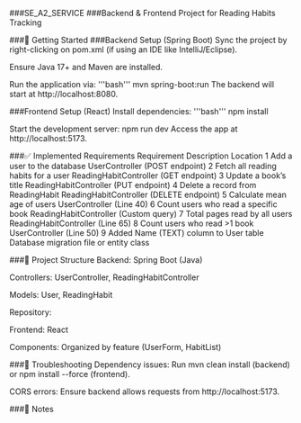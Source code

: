 ###SE_A2_SERVICE
###Backend & Frontend Project for Reading Habits Tracking

###🚀 Getting Started
###Backend Setup (Spring Boot)
Sync the project by right-clicking on pom.xml (if using an IDE like IntelliJ/Eclipse).

Ensure Java 17+ and Maven are installed.

Run the application via:
'''bash'''
mvn spring-boot:run
The backend will start at http://localhost:8080.

###Frontend Setup (React)
Install dependencies:
'''bash'''
npm install

Start the development server:
npm run dev
Access the app at http://localhost:5173.

###✅ Implemented Requirements
Requirement	Description	Location
1	Add a user to the database	UserController (POST endpoint)
2	Fetch all reading habits for a user	ReadingHabitController (GET endpoint)
3	Update a book’s title	ReadingHabitController (PUT endpoint)
4	Delete a record from ReadingHabit	ReadingHabitController (DELETE endpoint)
5	Calculate mean age of users	UserController (Line 40)
6	Count users who read a specific book	ReadingHabitController (Custom query)
7	Total pages read by all users	ReadingHabitController (Line 65)
8	Count users who read >1 book	UserController (Line 50)
9	Added Name (TEXT) column to User table	Database migration file or entity class

###📂 Project Structure
Backend: Spring Boot (Java)

Controllers: UserController, ReadingHabitController

Models: User, ReadingHabit

Repository: 

Frontend: React 

Components: Organized by feature (UserForm, HabitList)

###🔧 Troubleshooting
Dependency issues: Run mvn clean install (backend) or npm install --force (frontend).

CORS errors: Ensure backend allows requests from http://localhost:5173.

###📝 Notes



